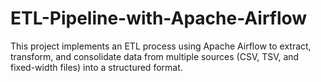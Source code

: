 # ETL-Pipeline-with-Apache-Airflow
This project implements an ETL process using Apache Airflow to extract, transform, and consolidate data from multiple sources (CSV, TSV, and fixed-width files) into a structured format.
